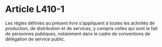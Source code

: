# Article L410-1

Les règles définies au présent livre s'appliquent à toutes les activités de production, de distribution et de services, y compris celles qui sont le fait de personnes publiques, notamment dans le cadre de conventions de délégation de service public.
